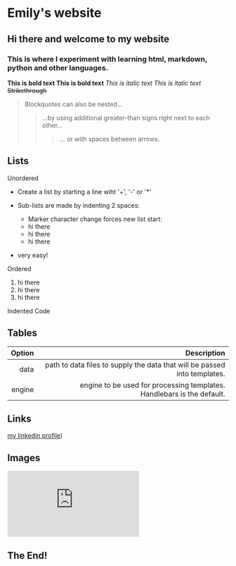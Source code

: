 # Emily's website
## Hi there and welcome to my website
### This is where I experiment with learning html, markdown, python and other languages.

**This is bold text**
__This is bold text__
*This is italic text*
_This is italic text_
~~Strikethrough~~

> Blockquotes can also be nested...
>> ...by using additional greater-than signs right next to each other...
>>> ... or with spaces between arrows.

## Lists

Unordered

+ Create a list by starting a line wiht '+', '-' or '*'
+ Sub-lists are made by indenting 2 spaces:
    - Marker character change forces new list start:
    * hi there
    + hi there
    - hi there

+ very easy!

Ordered
1. hi there
2. hi there
3. hi there

Indented Code


## Tables
| Option | Description |
|-------:|------------:|
| data   | path to data files to supply the data that will be passed into templates. |
| engine | engine to be used for processing templates. Handlebars is the default.    |

## Links
[my linkedin profile](https://www.linkedin.com/in/emilylloyduk/))

## Images
![Minion](https://octodex.github.com/images/minion.pgn)

## The End!











